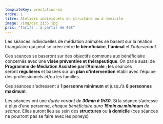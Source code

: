```yaml
---
templateKey: prestation-ma
ordre: 1
titre: Ateliers individuels en structure ou à domicile
image: /img/dsc_2136.jpg
prix: "Tarifs : à partir de 40€"
---
```

Les séances individuelles de médiation animales se basent sur la relation triangulaire qui peut se créer entre **le** **bénéficiaire**, **l'animal** et *l'intervenant*.

Ces séances se baseront sur des objectifs communs aux bénéficiaire concernés avec une **visée préventive et thérapeutique**. On parle aussi de **Programme de Médiation Assistée par l’Animale ; l**es séances seront **régulières** et basées sur un **plan d'intervention** établi avec l'équipe des professionnels et/ou les familles.

Ces séances s'adressent à **1 personne minimum** et jusqu'à **6 personnes maximum**. 

Les séances ont une *durée variant de **30min à 1h30***. Si la séance s’adresse à plus d’une personne, *chaque bénéficiaire aura **15min au minimum** de séance*. Elles auront lieu au sein des **structures** ou **à domicile** (ces séances ne pourront pas se faire avec les poneys)